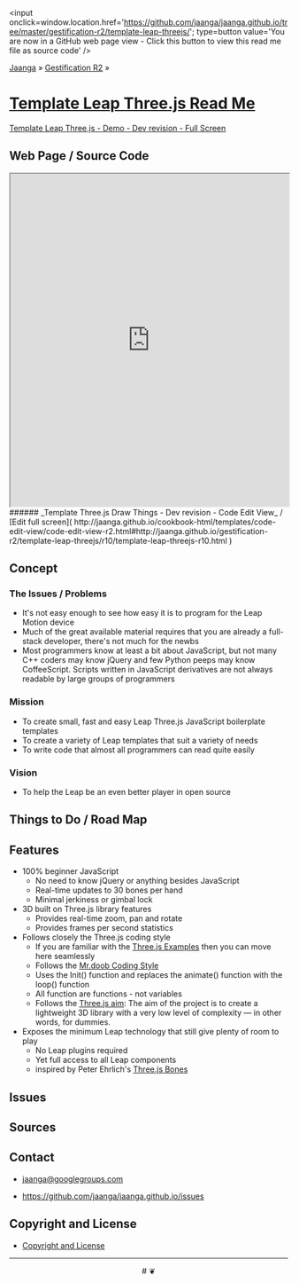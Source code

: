 ﻿<span style=display:none; >[You are now in a GitHub source code view - click this link to view this read me file as a web page]( http://jaanga.github.io/gestification-r2/template-leap-threejs/ "View file as a web page." ) </span>
<input onclick=window.location.href='https://github.com/jaanga/jaanga.github.io/tree/master/gestification-r2/template-leap-threejs/'; type=button  value='You are now in a GitHub web page view - Click this button to view this read me file as source code' />

[Jaanga]( http://jaanga.github.io ) » [Gestification R2]( http://jaanga.github.io/gestification-r2/  ) »

[Template Leap Three.js Read Me]( index.html )
===


[Template Leap Three.js  - Demo - Dev revision - Full Screen]( http://jaanga.github.io/gestification-r2/template-leap-threejs/dev/ )

## Web Page / Source Code

<iframe class=ifr src=http://jaanga.github.io/cookbook-html/templates/code-edit-view/code-edit-view-r2.html#http://jaanga.github.io/gestification-r2/template-leap-threejs/r10/template-leap-threejs-r10.html width=100% height=600px ></iframe>  
###### _Template Three.js Draw Things - Dev revision - Code Edit View_ / [Edit full screen]( http://jaanga.github.io/cookbook-html/templates/code-edit-view/code-edit-view-r2.html#http://jaanga.github.io/gestification-r2/template-leap-threejs/r10/template-leap-threejs-r10.html  )


## Concept

### The Issues / Problems
<!--

The general format is an adaptation of the ideas developed in Alexander's _et al_ [A Pattern Language]( https://books.google.com/books?id=hwAHmktpk5IC&pg=PR10#v=onepage&q&f=false ) - as sammarized on page 10.

Each pattern describes a problem which occurs over and over again in our environment, and then describes the core of the solution to that problem, in such a way that you can use this solution a million times over, without ever doing it the same way twice.

patterns are descriptions of common problems and proposal for the solutions that can be used repeatedly every time the problem is encountered and producing an different outcome.

-->

* It's not easy enough to see how easy it is to program for the Leap Motion device
* Much of the great available material requires that you are already a full-stack developer, there's not much for the newbs
* Most programmers know at least a bit about JavaScript, but not many C++ coders may know jQuery and few Python peeps may know CoffeeScript. 
Scripts written in JavaScript derivatives are not always readable by large groups of programmers

### Mission
<!-- a statement of a rationale, applicable now as well as in the future -->

* To create small, fast and easy Leap Three.js JavaScript boilerplate templates
* To create a variety of Leap templates that suit a variety of needs
* To write code that almost all programmers can read quite easily

### Vision
<!--  a descriptive picture of a desired future state -->

* To help the Leap be an even better player in open source 

## Things to Do / Road Map


## Features

* 100% beginner JavaScript
	* No need to know jQuery or anything besides JavaScript
	* Real-time updates to 30 bones per hand
	* Minimal jerkiness or gimbal lock
* 3D built on Three.js library features
	* Provides real-time zoom, pan and rotate
	* Provides frames per second statistics
* Follows closely the Three.js coding style
	* If you are familiar with the [Three.js Examples]( http://mrdoob.github.io/three.js/examples/ ) then you can move here seamlessly
	* Follows the [Mr.doob Coding Style]( https://github.com/mrdoob/three.js/wiki/Mr.doob's-Code-Style%E2%84%A2 )
	* Uses the Init() function and replaces the animate() function with the loop() function
	* All function are functions - not variables
	* Follows the [Three.js aim]( https://github.com/mrdoob/three.js ): 
The aim of the project is to create a lightweight 3D library with a very low level of complexity — in other words, for dummies.
* Exposes the minimum Leap technology that still give plenty of room to play
	* No Leap plugins required
	* Yet full access to all Leap components
	* inspired by Peter Ehrlich's [Three.js Bones]( view-source:http://leapmotion.github.io/leapjs/examples/threejs-bones.html )

## Issues

 
## Sources


## Contact

* jaanga@googlegroups.com

* https://github.com/jaanga/jaanga.github.io/issues

## Copyright and License

* [Copyright and License]( http://jaanga.github.io/#http://jaanga.github.io/jaanga-copyright-and-mit-license.md ) 

***

<center title="dingbat" >
# <a href=javascript:window.scrollTo(0,0); style=text-decoration:none; >❦</a>
</center>



